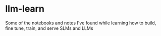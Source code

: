 # llm-learn
Some of the notebooks and notes I've found while learning how to build, fine tune, train, and serve SLMs and LLMs
